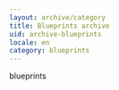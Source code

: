 ```yaml
---
layout: archive/category
title: Blueprints archive
uid: archive-blueprints
locale: en
category: blueprints
---
```


blueprints

